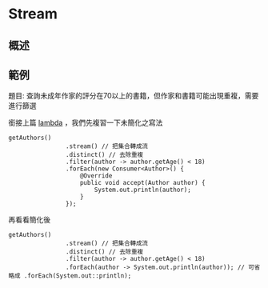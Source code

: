 # Stream

## 概述

## 範例

題目: 查詢未成年作家的評分在70以上的書籍，但作家和書籍可能出現重複，需要進行篩選

銜接上篇 [lambda](../java/lambda.md) ，我們先複習一下未簡化之寫法

```
getAuthors()
                .stream() // 把集合轉成流
                .distinct() // 去除重複
                .filter(author -> author.getAge() < 18)
                .forEach(new Consumer<Author>() {
                    @Override
                    public void accept(Author author) {
                        System.out.println(author);
                    }
                });
```

再看看簡化後

```
getAuthors()
                .stream() // 把集合轉成流
                .distinct() // 去除重複
                .filter(author -> author.getAge() < 18)
                .forEach(author -> System.out.println(author)); // 可省略成 .forEach(System.out::println);
```
